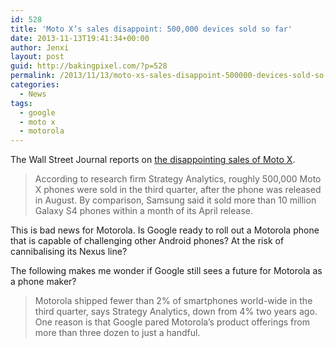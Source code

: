 ```yaml
---
id: 528
title: 'Moto X’s sales disappoint: 500,000 devices sold so far'
date: 2013-11-13T19:41:34+00:00
author: Jenxi
layout: post
guid: http://bakingpixel.com/?p=528
permalink: /2013/11/13/moto-xs-sales-disappoint-500000-devices-sold-so-far/
categories:
  - News
tags:
  - google
  - moto x
  - motorola
---
```

The Wall Street Journal reports on [the disappointing sales of Moto X](http://blogs.wsj.com/digits/2013/11/11/motorola-plans-low-cost-phone/).

> According to research firm Strategy Analytics, roughly 500,000 Moto X phones were sold in the third quarter, after the phone was released in August. By comparison, Samsung said it sold more than 10 million Galaxy S4 phones within a month of its April release. 

This is bad news for Motorola. Is Google ready to roll out a Motorola phone that is capable of challenging other Android phones? At the risk of cannibalising its Nexus line?

The following makes me wonder if Google still sees a future for Motorola as a phone maker?

> Motorola shipped fewer than 2% of smartphones world-wide in the third quarter, says Strategy Analytics, down from 4% two years ago. One reason is that Google pared Motorola’s product offerings from more than three dozen to just a handful.